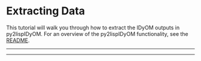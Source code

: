 # Extracting Data

This tutorial will walk you through how to extract the IDyOM outputs in py2lispIDyOM. For an overview of the
py2lispIDyOM functionality, see the [README](README.md).

---









---